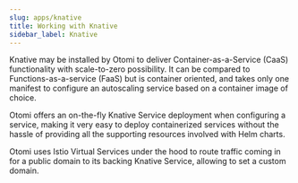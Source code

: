 ```yaml
---
slug: apps/knative
title: Working with Knative
sidebar_label: Knative
---
```


Knative may be installed by Otomi to deliver Container-as-a-Service (CaaS) functionality with scale-to-zero possibility. It can be compared to Functions-as-a-service (FaaS) but is container oriented, and takes only one manifest to configure an autoscaling service based on a container image of choice.

Otomi offers an on-the-fly Knative Service deployment when configuring a service, making it very easy to deploy containerized services without the hassle of providing all the supporting resources involved with Helm charts.

Otomi uses Istio Virtual Services under the hood to route traffic coming in for a public domain to its backing Knative Service, allowing to set a custom domain.
